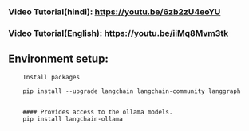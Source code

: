 ### Video Tutorial(hindi):   https://youtu.be/6zb2zU4eoYU

### Video Tutorial(English):   https://youtu.be/iiMq8Mvm3tk

## Environment setup:

		Install packages

		pip install --upgrade langchain langchain-community langgraph


		#### Provides access to the ollama models.
		pip install langchain-ollama


 





